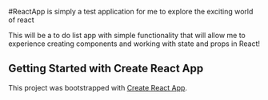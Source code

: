 #ReactApp is simply a test application for me to explore the exciting world of react

This will be a to do list app with simple functionality that will allow me to experience creating components and working with state and props in React!

## Getting Started with Create React App

This project was bootstrapped with [Create React App](https://github.com/facebook/create-react-app).


